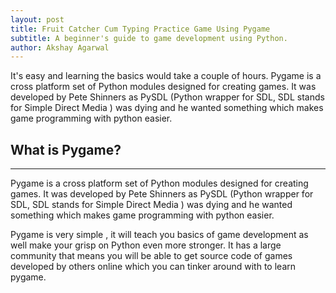 ```yaml
---
layout: post
title: Fruit Catcher Cum Typing Practice Game Using Pygame
subtitle: A beginner's guide to game development using Python.
author: Akshay Agarwal
---
```


It's easy and learning the basics would take a couple of hours. Pygame is a cross platform set of Python modules designed for creating games. It was developed by Pete Shinners as PySDL (Python wrapper for SDL, SDL stands for Simple Direct Media ) was dying and he wanted something which makes game programming with python easier.

## What is Pygame? 
-----

Pygame is a cross platform set of Python modules designed for creating games. It was developed by Pete Shinners as PySDL (Python wrapper for SDL, SDL stands for Simple Direct Media ) was dying and he wanted something which makes game programming with python easier.

Pygame is very simple , it will teach you basics of game development as well make your grisp on Python even more stronger. It has a large community that means you will be able to get source code of games developed by others online which you can tinker around with to learn pygame.

